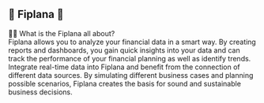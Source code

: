 ## 🚀 Fiplana 🚀

🙋‍♀️ What is the Fiplana all about?  
Fiplana allows you to analyze your financial data in a smart way. By creating reports and dashboards, you gain quick insights into your data and can track the performance of your financial planning as well as identify trends. Integrate real-time data into Fiplana and benefit from the connection of different data sources. By simulating different business cases and planning possible scenarios, Fiplana creates the basis for sound and sustainable business decisions.
<!-- 🌈 Contribution guidelines - how can the community get involved?
👩‍💻 Useful resources - where can the community find your docs? Is there anything else the community should know?
🍿 Fun facts - what does your team eat for breakfast?
--> 
